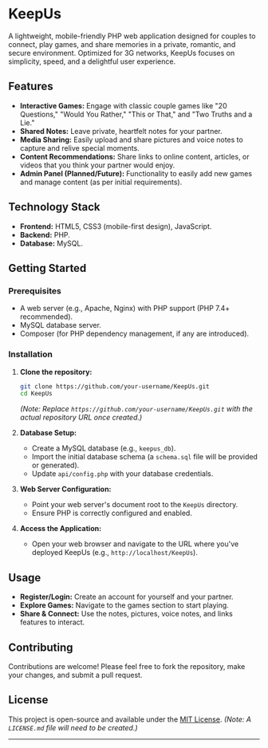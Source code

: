 # KeepUs

A lightweight, mobile-friendly PHP web application designed for couples to connect, play games, and share memories in a private, romantic, and secure environment. Optimized for 3G networks, KeepUs focuses on simplicity, speed, and a delightful user experience.

## Features

*   **Interactive Games:** Engage with classic couple games like "20 Questions," "Would You Rather," "This or That," and "Two Truths and a Lie."
*   **Shared Notes:** Leave private, heartfelt notes for your partner.
*   **Media Sharing:** Easily upload and share pictures and voice notes to capture and relive special moments.
*   **Content Recommendations:** Share links to online content, articles, or videos that you think your partner would enjoy.
*   **Admin Panel (Planned/Future):** Functionality to easily add new games and manage content (as per initial requirements).

## Technology Stack

*   **Frontend:** HTML5, CSS3 (mobile-first design), JavaScript.
*   **Backend:** PHP.
*   **Database:** MySQL.

## Getting Started

### Prerequisites

*   A web server (e.g., Apache, Nginx) with PHP support (PHP 7.4+ recommended).
*   MySQL database server.
*   Composer (for PHP dependency management, if any are introduced).

### Installation

1.  **Clone the repository:**
    ```bash
    git clone https://github.com/your-username/KeepUs.git
    cd KeepUs
    ```
    *(Note: Replace `https://github.com/your-username/KeepUs.git` with the actual repository URL once created.)*

2.  **Database Setup:**
    *   Create a MySQL database (e.g., `keepus_db`).
    *   Import the initial database schema (a `schema.sql` file will be provided or generated).
    *   Update `api/config.php` with your database credentials.

3.  **Web Server Configuration:**
    *   Point your web server's document root to the `KeepUs` directory.
    *   Ensure PHP is correctly configured and enabled.

4.  **Access the Application:**
    *   Open your web browser and navigate to the URL where you've deployed KeepUs (e.g., `http://localhost/KeepUs`).

## Usage

*   **Register/Login:** Create an account for yourself and your partner.
*   **Explore Games:** Navigate to the games section to start playing.
*   **Share & Connect:** Use the notes, pictures, voice notes, and links features to interact.

## Contributing

Contributions are welcome! Please feel free to fork the repository, make your changes, and submit a pull request.

## License

This project is open-source and available under the [MIT License](LICENSE.md). *(Note: A `LICENSE.md` file will need to be created.)*

---
